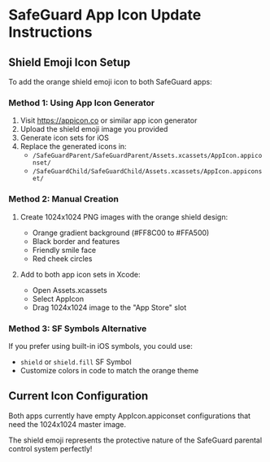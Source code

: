 # SafeGuard App Icon Update Instructions

## Shield Emoji Icon Setup

To add the orange shield emoji icon to both SafeGuard apps:

### Method 1: Using App Icon Generator
1. Visit https://appicon.co or similar app icon generator
2. Upload the shield emoji image you provided
3. Generate icon sets for iOS
4. Replace the generated icons in:
   - `/SafeGuardParent/SafeGuardParent/Assets.xcassets/AppIcon.appiconset/`
   - `/SafeGuardChild/SafeGuardChild/Assets.xcassets/AppIcon.appiconset/`

### Method 2: Manual Creation
1. Create 1024x1024 PNG images with the orange shield design:
   - Orange gradient background (#FF8C00 to #FFA500)
   - Black border and features
   - Friendly smile face
   - Red cheek circles

2. Add to both app icon sets in Xcode:
   - Open Assets.xcassets
   - Select AppIcon
   - Drag 1024x1024 image to the "App Store" slot

### Method 3: SF Symbols Alternative
If you prefer using built-in iOS symbols, you could use:
- `shield` or `shield.fill` SF Symbol
- Customize colors in code to match the orange theme

## Current Icon Configuration
Both apps currently have empty AppIcon.appiconset configurations that need the 1024x1024 master image.

The shield emoji represents the protective nature of the SafeGuard parental control system perfectly!